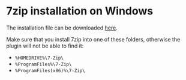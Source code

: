 # 7zip installation on Windows

The installation file can be downloaded [here](https://www.7-zip.org/).

Make sure that you install 7zip into one of these folders, otherwise the plugin will not be able to find it:
* `%HOMEDRIVE%\7-Zip\` 
* `%ProgramFiles%\7-Zip\`
* `%ProgramFiles(x86)%\7-Zip\`
